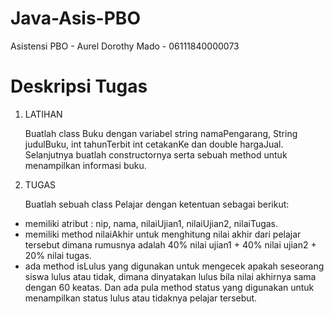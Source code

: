 # Java-Asis-PBO

Asistensi PBO - Aurel Dorothy Mado - 06111840000073

# Deskripsi Tugas

1. LATIHAN
   
   Buatlah class Buku dengan variabel string namaPengarang, String judulBuku, int tahunTerbit
int cetakanKe dan double hargaJual. Selanjutnya buatlah constructornya serta sebuah method
untuk menampilkan informasi buku.

2. TUGAS

   Buatlah sebuah class Pelajar dengan ketentuan sebagai berikut:
  * memiliki atribut : nip, nama, nilaiUjian1, nilaiUjian2, nilaiTugas.
  * memiliki method nilaiAkhir untuk menghitung nilai akhir dari pelajar tersebut dimana rumusnya
  adalah 40% nilai ujian1 + 40% nilai ujian2 + 20% nilai tugas.
  * ada method isLulus yang digunakan untuk mengecek apakah seseorang siswa lulus atau tidak,
  dimana dinyatakan lulus bila nilai akhirnya sama dengan 60 keatas. Dan ada pula method status
  yang digunakan untuk menampilkan status lulus atau tidaknya pelajar tersebut.
